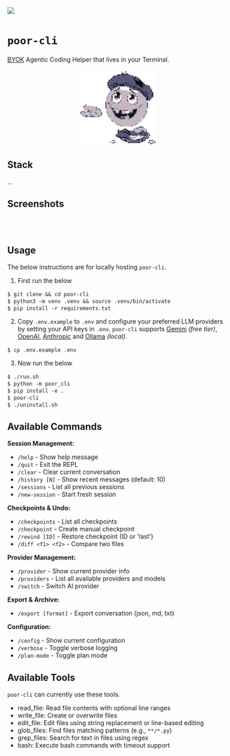 [![](https://img.shields.io/badge/poor_cli_1.0.0-passing-green)](https://github.com/gongahkia/poor-cli/releases/tag/1.0.0)

# `poor-cli`

[BYOK](https://en.wikipedia.org/wiki/Bring_your_own_encryption) Agentic Coding Helper that lives in your Terminal.

<div align="center">
    <img src="./asset/logo/1.png" width="35%">
</div>

## Stack

...

## Screenshots

<div align="centre">
    <img src="" width="32%">
    <img src="" width="32%">
    <img src="" width="32%">
</div>

<div align="centre">
    <img src="" width="32%">
    <img src="" width="32%">
    <img src="" width="32%">
</div>

## Usage

The below instructions are for locally hosting `poor-cli`.

1. First run the below

```console
$ git clone && cd poor-cli
$ python3 -m venv .venv && source .venv/bin/activate
$ pip install -r requirements.txt
```

2. Copy `.env.example` to `.env` and configure your preferred LLM providers by setting your API keys in `.env`. `poor-cli` supports [Gemini](https://aistudio.google.com/) *(free tier)*, [OpenAI](https://platform.openai.com/docs/models), [Anthropic](https://docs.claude.com/en/docs/about-claude/models/overview) and [Ollama](https://ollama.com/) *(local)*.

```console
$ cp .env.example .env
```

3. Now run the below

```console
$ ./run.sh
$ python -m poor_cli
$ pip install -e .
$ poor-cli
$ ./uninstall.sh
```

## Available Commands

**Session Management:**
- `/help` - Show help message
- `/quit` - Exit the REPL
- `/clear` - Clear current conversation
- `/history [N]` - Show recent messages (default: 10)
- `/sessions` - List all previous sessions
- `/new-session` - Start fresh session

**Checkpoints & Undo:**
- `/checkpoints` - List all checkpoints
- `/checkpoint` - Create manual checkpoint
- `/rewind [ID]` - Restore checkpoint (ID or 'last')
- `/diff <f1> <f2>` - Compare two files

**Provider Management:**
- `/provider` - Show current provider info
- `/providers` - List all available providers and models
- `/switch` - Switch AI provider

**Export & Archive:**
- `/export [format]` - Export conversation (json, md, txt)

**Configuration:**
- `/config` - Show current configuration
- `/verbose` - Toggle verbose logging
- `/plan-mode` - Toggle plan mode

## Available Tools

`poor-cli` can currently use these tools.

- read_file: Read file contents with optional line ranges
- write_file: Create or overwrite files
- edit_file: Edit files using string replacement or line-based editing
- glob_files: Find files matching patterns (e.g., `**/*.py`)
- grep_files: Search for text in files using regex
- bash: Execute bash commands with timeout support
